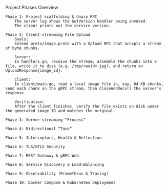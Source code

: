 Project Phases Overview

    Phase 1: Project scaffolding & Unary RPC
        The server log shows the GetVersion handler being invoked.
        The client prints out the service version.

    Phase 2: Client‐streaming File Upload
        Goals:
        Extend proto/image.proto with a Upload RPC that accepts a stream of byte chunks.

        Server:
        In handlers.go, receive the stream, assemble the chunks into a file, write it to disk (e.g. /tmp/<uuid>.jpg), and return an UploadResponse{image_id}.

        Client:
        In client/main.go, read a local image file in, say, 64 KB chunks, send each chunk on the gRPC stream, then CloseAndRecv() the server’s response.

        Verification:
        After the client finishes, verify the file exists on disk under the generated image ID and matches the original.

    Phase 3: Server‐streaming “Process”

    Phase 4: Bidirectional “Tune”

    Phase 5: Interceptors, Health & Reflection

    Phase 6: TLS/mTLS Security

    Phase 7: REST Gateway & gRPC-Web

    Phase 8: Service Discovery & Load-Balancing

    Phase 9: Observability (Prometheus & Tracing)

    Phase 10: Docker Compose & Kubernetes Deployment